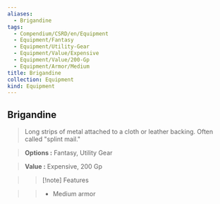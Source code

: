 ```yaml
---
aliases:
  - Brigandine
tags:
  - Compendium/CSRD/en/Equipment
  - Equipment/Fantasy
  - Equipment/Utility-Gear
  - Equipment/Value/Expensive
  - Equipment/Value/200-Gp
  - Equipment/Armor/Medium
title: Brigandine
collection: Equipment
kind: Equipment
---
```

## Brigandine    
    
>Long strips of metal attached to a cloth or leather backing. Often called "splint mail."    
> **Options :** Fantasy, Utility Gear    
> **Value :** Expensive, 200 Gp    
>>[!note] Features    
>> - Medium armor